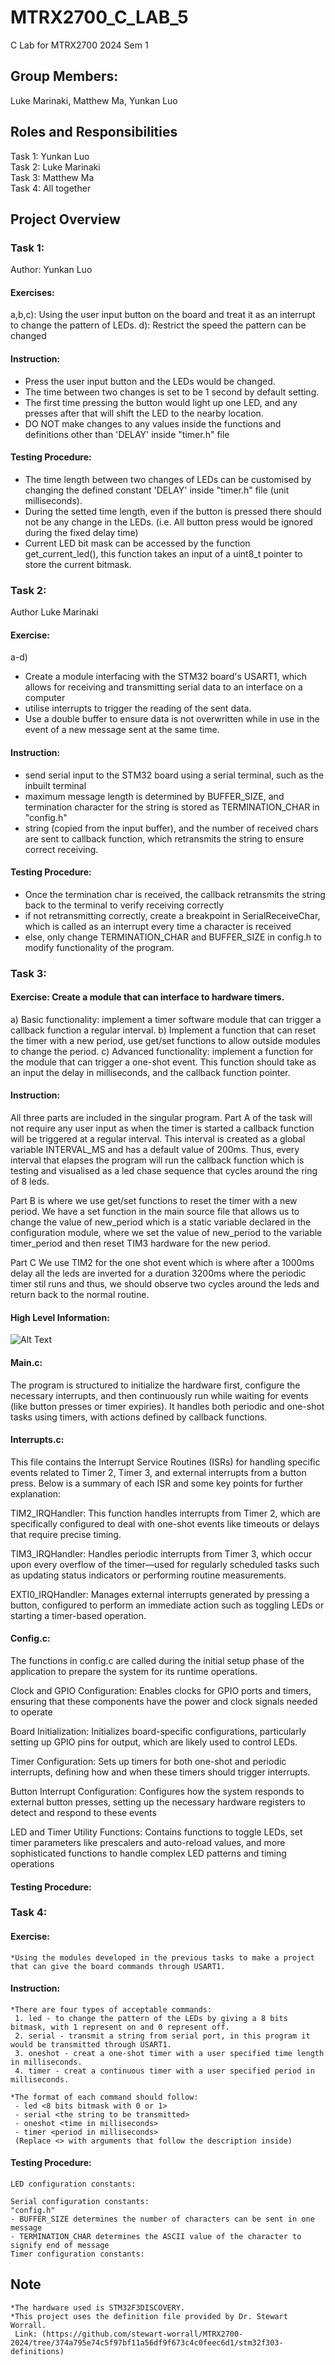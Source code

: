 # MTRX2700_C_LAB_5
C Lab for MTRX2700 2024 Sem 1
## Group Members:
Luke Marinaki, Matthew Ma, Yunkan Luo
## Roles and Responsibilities
Task 1: Yunkan Luo\
Task 2: Luke Marinaki\
Task 3: Matthew Ma\
Task 4: All together
## Project Overview
### Task 1:
Author: Yunkan Luo
#### Exercises:
a,b,c): Using the user input button on the board and treat it as an interrupt to change the pattern of LEDs.
d):     Restrict the speed the pattern can be changed
#### Instruction:
* Press the user input button and the LEDs would be changed.
* The time between two changes is set to be 1 second by default setting.
* The first time pressing the button would light up one LED, and any presses after that will shift the LED to the nearby location.
* DO NOT make changes to any values inside the functions and definitions other than 'DELAY' inside "timer.h" file
#### Testing Procedure:
* The time length between two changes of LEDs can be customised by changing the defined constant 'DELAY' inside "timer.h" file (unit milliseconds).
* During the setted time length, even if the button is pressed there should not be any change in the LEDs.
     (i.e. All button press would be ignored during the fixed delay time)
* Current LED bit mask can be accessed by the function get_current_led(), this function takes an input of a uint8_t pointer to store the current bitmask.
    
### Task 2:
Author Luke Marinaki
#### Exercise: 
a-d) 
* Create a module interfacing with the STM32 board's USART1, which allows for receiving and transmitting serial data to an interface on a computer
* utilise interrupts to trigger the reading of the sent data. 
* Use a double buffer to ensure data is not overwritten while in use in the event of a new message sent at the same time.
#### Instruction:
* send serial input to the STM32 board using a serial terminal, such as the inbuilt terminal
* maximum message length is determined by BUFFER_SIZE, and termination character for the string is stored as TERMINATION_CHAR in "config.h"
* string (copied from the input buffer), and the number of received chars are sent to callback function, which retransmits the string to ensure correct receiving. 
#### Testing Procedure:
* Once the termination char is received, the callback retransmits the string back to the terminal to verify receiving correctly
* if not retransmitting correctly, create a breakpoint in SerialReceiveChar, which is called as an interrupt every time a character is received
* else, only change TERMINATION_CHAR and BUFFER_SIZE in config.h to modify functionality of the program. 
### Task 3:
#### Exercise:  Create a module that can interface to hardware timers. 

a) Basic functionality: implement a timer software module that can trigger a callback function a regular interval. 
b) Implement a function that can reset the timer with a new period, use get/set functions to allow outside modules to change the period.
c) Advanced functionality: implement a function for the module that can trigger a one-shot event. This function should take as an input the delay in milliseconds, and the callback function pointer.
    
#### Instruction:
All three parts are included in the singular program.
Part A of the task will not require any user input as when the timer is started a callback function will be triggered at 
a regular interval. This interval is created as a global variable INTERVAL_MS and has a default value of 200ms. Thus,        every interval that elapses the program will run the callback function which is testing and visualised as a led chase        sequence that cycles around the ring of 8 leds.
    
Part B is where we use get/set functions to reset the timer with a new period. We have a set function in the main source     file that allows us to change the value of new_period which is a static variable declared in the configuration module,       where we set the value of new_period to the variable timer_period and then reset TIM3 hardware for the new period.
    
Part C  We use TIM2 for the one shot event which is where after a 1000ms delay all the leds are inverted for a duration      3200ms where the periodic timer stil runs and thus, we should observe two cycles around the leds and return back to the      normal routine.
    
#### High Level Information: 
![Alt Text](/images/task3.png "Function Flowchart")    
#### Main.c:
The program is structured to initialize the hardware first, configure the necessary interrupts, and then continuously        run while waiting for events (like button presses or timer expiries). It handles both periodic and one-shot tasks using      timers, with actions defined by callback functions. 

#### Interrupts.c:
This file contains the Interrupt Service Routines (ISRs) for handling specific events related to Timer 2, Timer 3, and       external interrupts from a button press. Below is a summary of each ISR and some key points for further explanation:

TIM2_IRQHandler: This function handles interrupts from Timer 2, which are specifically configured to deal with one-shot      events like timeouts or delays that require precise timing.

TIM3_IRQHandler: Handles periodic interrupts from Timer 3, which occur upon every overflow of the timer—used for             regularly scheduled tasks such as updating status indicators or performing routine measurements.

EXTI0_IRQHandler: Manages external interrupts generated by pressing a button, configured to perform an immediate action      such as toggling LEDs or starting a timer-based operation.

#### Config.c:
The functions in config.c are called during the initial setup phase of the application to prepare the system for its         runtime operations. 
    
Clock and GPIO Configuration:
Enables clocks for GPIO ports and timers, ensuring that these components have the power and clock signals needed to          operate
    
Board Initialization:
Initializes board-specific configurations, particularly setting up GPIO pins for output, which are likely used to            control LEDs.
    
Timer Configuration:
Sets up timers for both one-shot and periodic interrupts, defining how and when these timers should trigger interrupts.
    
Button Interrupt Configuration:
Configures how the system responds to external button presses, setting up the necessary hardware registers to detect and     respond to these events
    
LED and Timer Utility Functions:
Contains functions to toggle LEDs, set timer parameters like prescalers and auto-reload values, and more sophisticated       functions to handle complex LED patterns and timing operations
    
#### Testing Procedure:
    
### Task 4:
#### Exercise:
    *Using the modules developed in the previous tasks to make a project that can give the board commands through USART1.
#### Instruction:
    *There are four types of acceptable commands:
     1. led - to change the pattern of the LEDs by giving a 8 bits bitmask, with 1 represent on and 0 represent off.
     2. serial - transmit a string from serial port, in this program it would be transmitted through USART1.
     3. oneshot - creat a one-shot timer with a user specified time length in milliseconds.
     4. timer - creat a continuous timer with a user specified period in milliseconds.

    *The format of each command should follow:
     - led <8 bits bitmask with 0 or 1>
     - serial <the string to be transmitted>
     - oneshot <time in milliseconds>
     - timer <period in milliseconds>
     (Replace <> with arguments that follow the description inside)
#### Testing Procedure:
    LED configuration constants:

    Serial configuration constants:
    "config.h"
    - BUFFER_SIZE determines the number of characters can be sent in one message
    - TERMINATION_CHAR determines the ASCII value of the character to signify end of message
    Timer configuration constants:


## Note
    *The hardware used is STM32F3DISCOVERY.
    *This project uses the definition file provided by Dr. Stewart Worrall. 
     Link: (https://github.com/stewart-worrall/MTRX2700-2024/tree/374a795e74c5f97bf11a56df9f673c4c0feec6d1/stm32f303-definitions)
